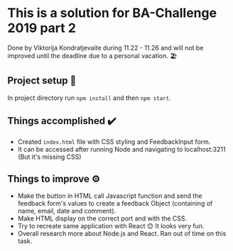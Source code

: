 # This is a solution for BA-Challenge 2019 part 2

Done by Viktorija Kondratjevaite during 11.22 - 11.26 and will not be improved until the deadline due to a personal vacation. 🏖️

## Project setup 🧾

In project directory run `npm install` and then `npm start`.

## Things accomplished ✔️

- Created `index.html` file with CSS styling and FeedbackInput form.
- It can be accessed after running Node and navigating to localhost:3211 (But it's missing CSS)

## Things to improve ⚙️

- Make the button in HTML call Javascript function and send the feedback form's values to create a feedback Object (containing of name, email, date and comment).
- Make HTML display on the correct port and with the CSS.
- Try to recreate same application with React 😊 It looks very fun.
- Overall research more about Node.js and React. Ran out of time on this task.
